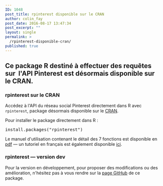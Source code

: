 ```yaml
---
ID: 1048
post_title: rpinterest disponible sur le CRAN
author: colin_fay
post_date: 2016-08-17 13:47:34
post_excerpt: ""
layout: single
permalink: >
  /rpinterest-disponible-cran/
published: true
---
```

<h2>Ce package R destiné à effectuer des requêtes sur  l'API Pinterest est désormais disponible sur le CRAN.</h2>
<!--more-->
<h3>rpinterest sur le CRAN</h3>
Accédez à l'API du réseau social Pinterest directement dans R avec <code>rpinterest</code>, package désormais disponible sur le <a href="https://cran.r-project.org/web/packages/rpinterest/index.html" target="_blank">CRAN</a>.

Pour installer le package directement dans R :
<pre class="{r}">install.packages("rpinterest")</pre>
Le manuel d'utilisation contenant le détail des 7 fonctions est disponible en <a href="https://cran.r-project.org/web/packages/rpinterest/rpinterest.pdf" target="_blank">pdf</a> — un tutoriel en français est également disponible <a href="http://colinfay.me/rpinterest-un-package-r-pour-acceder-a-lapi-pinterest/" target="_blank">ici</a>.
<h3>rpinterest — version dev</h3>
Pour la version en développement, pour proposer des modifications ou des amélioration, n'hésitez pas à vous rendre sur la <a href="https://github.com/ColinFay/rpinterest" target="_blank">page GitHub</a> de ce package.
